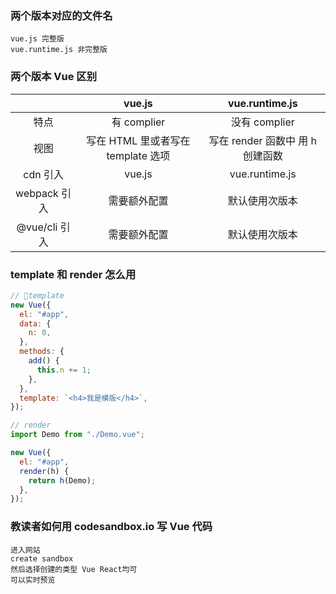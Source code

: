### 两个版本对应的文件名

    vue.js 完整版
    vue.runtime.js 非完整版

### 两个版本 Vue 区别

|               |               vue.js               |          vue.runtime.js          |
| :-----------: | :--------------------------------: | :------------------------------: |
|     特点      |            有 complier             |          没有 complier           |
|     视图      | 写在 HTML 里或者写在 template 选项 | 写在 render 函数中 用 h 创建函数 |
|   cdn 引入    |               vue.js               |          vue.runtime.js          |
| webpack 引入  |            需要额外配置            |          默认使用次版本          |
| @vue/cli 引入 |            需要额外配置            |          默认使用次版本          |

### template 和 render 怎么用

```javascript
// template
new Vue({
  el: "#app",
  data: {
    n: 0,
  },
  methods: {
    add() {
      this.n += 1;
    },
  },
  template: `<h4>我是模版</h4>`,
});
```

```javascript
// render
import Demo from "./Demo.vue";

new Vue({
  el: "#app",
  render(h) {
    return h(Demo);
  },
});
```

### 教读者如何用 codesandbox.io 写 Vue 代码

    进入网站
    create sandbox
    然后选择创建的类型 Vue React均可
    可以实时预览
